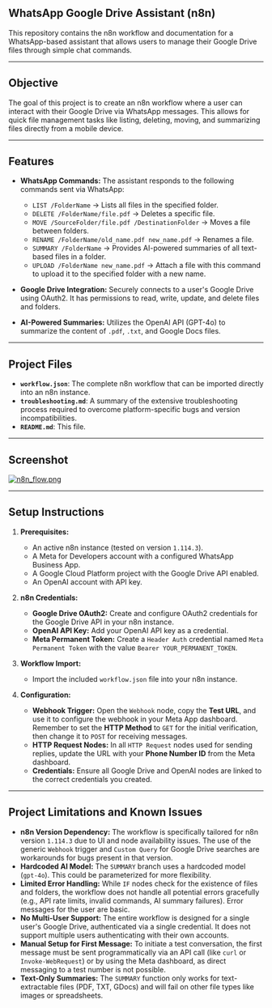 ## **WhatsApp Google Drive Assistant (n8n)**

This repository contains the n8n workflow and documentation for a WhatsApp-based assistant that allows users to manage their Google Drive files through simple chat commands.

---

## Objective

The goal of this project is to create an n8n workflow where a user can interact with their Google Drive via WhatsApp messages. This allows for quick file management tasks like listing, deleting, moving, and summarizing files directly from a mobile device.

---

## Features

* **WhatsApp Commands:** The assistant responds to the following commands sent via WhatsApp:
    * `LIST /FolderName` → Lists all files in the specified folder.
    * `DELETE /FolderName/file.pdf` → Deletes a specific file.
    * `MOVE /SourceFolder/file.pdf /DestinationFolder` → Moves a file between folders.
    * `RENAME /FolderName/old_name.pdf new_name.pdf` → Renames a file.
    * `SUMMARY /FolderName` → Provides AI-powered summaries of all text-based files in a folder.
    * `UPLOAD /FolderName new_name.pdf` → Attach a file with this command to upload it to the specified folder with a new name.

* **Google Drive Integration:** Securely connects to a user's Google Drive using OAuth2. It has permissions to read, write, update, and delete files and folders.

* **AI-Powered Summaries:** Utilizes the OpenAI API (GPT-4o) to summarize the content of `.pdf`, `.txt`, and Google Docs files.

---

## Project Files

* **`workflow.json`**: The complete n8n workflow that can be imported directly into an n8n instance.
* **`troubleshooting.md`**: A summary of the extensive troubleshooting process required to overcome platform-specific bugs and version incompatibilities.
* **`README.md`**: This file.

---

## Screenshot

[![n8n_flow.png](https://i.postimg.cc/ZR8Bb1MG/n8n_flow.png)](https://postimg.cc/N90fbPYD)

---

## Setup Instructions

1.  **Prerequisites:**
    * An active n8n instance (tested on version `1.114.3`).
    * A Meta for Developers account with a configured WhatsApp Business App.
    * A Google Cloud Platform project with the Google Drive API enabled.
    * An OpenAI account with API key.

2.  **n8n Credentials:**
    * **Google Drive OAuth2:** Create and configure OAuth2 credentials for the Google Drive API in your n8n instance.
    * **OpenAI API Key:** Add your OpenAI API key as a credential.
    * **Meta Permanent Token:** Create a `Header Auth` credential named `Meta Permanent Token` with the value `Bearer YOUR_PERMANENT_TOKEN`.

3.  **Workflow Import:**
    * Import the included `workflow.json` file into your n8n instance.

4.  **Configuration:**
    * **Webhook Trigger:** Open the `Webhook` node, copy the **Test URL**, and use it to configure the webhook in your Meta App dashboard. Remember to set the **HTTP Method** to `GET` for the initial verification, then change it to `POST` for receiving messages.
    * **HTTP Request Nodes:** In all `HTTP Request` nodes used for sending replies, update the URL with your **Phone Number ID** from the Meta dashboard.
    * **Credentials:** Ensure all Google Drive and OpenAI nodes are linked to the correct credentials you created.

---

## Project Limitations and Known Issues

* **n8n Version Dependency:** The workflow is specifically tailored for n8n version `1.114.3` due to UI and node availability issues. The use of the generic `Webhook` trigger and `Custom Query` for Google Drive searches are workarounds for bugs present in that version.
* **Hardcoded AI Model:** The `SUMMARY` branch uses a hardcoded model (`gpt-4o`). This could be parameterized for more flexibility.
* **Limited Error Handling:** While `IF` nodes check for the existence of files and folders, the workflow does not handle all potential errors gracefully (e.g., API rate limits, invalid commands, AI summary failures). Error messages for the user are basic.
* **No Multi-User Support:** The entire workflow is designed for a single user's Google Drive, authenticated via a single credential. It does not support multiple users authenticating with their own accounts.
* **Manual Setup for First Message:** To initiate a test conversation, the first message must be sent programmatically via an API call (like `curl` or `Invoke-WebRequest`) or by using the Meta dashboard, as direct messaging to a test number is not possible.
* **Text-Only Summaries:** The `SUMMARY` function only works for text-extractable files (PDF, TXT, GDocs) and will fail on other file types like images or spreadsheets.


